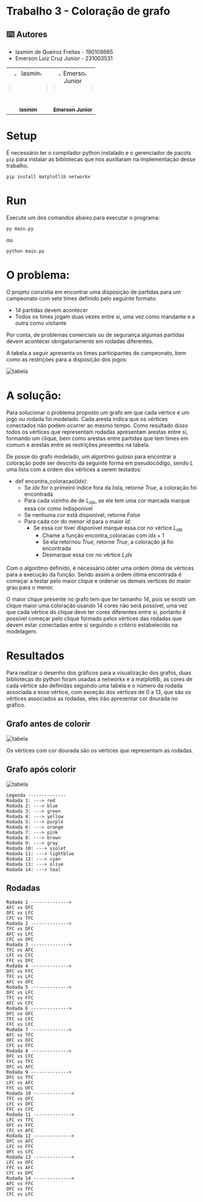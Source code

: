 # Trabalho 3 - Coloração de grafo

<h2>⌨️ Autores</h2>
<ul>
  <li>Iasmim de Queiroz Freitas - 190108665</li>
  <li>Emerson Luiz Cruz Junior - 231003531</li>
</ul>
<table>
  <tr>
    <td align="center"><a href="https://github.com/iasmimqf" target="_blank"><img style="border-radius: 50%;" src="https://github.com/iasmimqf.png" width="100px;" alt="Iasmim"/><br /><sub><b>Iasmim</b></sub></a><br /></td>
    <td align="center"><a href="https://github.com/EmersonJr" target="_blank"><img style="border-radius: 50%;" src="https://github.com/EmersonJr.png" width="100px;" alt="Emerson Junior"/><br /><sub><b>Emerson Junior</b></sub></a><br /></td>
</table>

# Setup

É necessário ter o compilador python instalado e o gerenciador de pacots `pip` para instalar as bibliotecas que nos auxiliaram na implementação desse trabalho.

```shell
pip install matplotlib networkx
```

# Run

Execute um dos comandos abaixo para executar o programa:


```shell
py main.py
```

ou


```shell
python main.py
```

# O problema:

O projeto consistia em encontrar uma disposição de partidas para um campeonato com sete times definido pelo seguinte formato:

- $14$ partidas devem acontecer
- Todos os times jogam duas vezes entre si, uma vez como mandante e a outra como visitante

Por conta, de problemas comerciais ou de segurança algumas partidas devem acontecer obrigatoriamente em rodadas diferentes.

A tabela a seguir apresenta os times participantes do campeonato, bem como as restrições para a disposição dos jogos:

<img alt="tabela" src="./tabela_campeonato.png" />

# A solução:

Para solucionar o problema proposto um grafo em que cada vértice é um jogo ou rodada foi modelado. Cada aresta indica que os vértices conectados não podem ocorrer ao mesmo tempo. Como resultado disso todos os vértices que representam rodadas apresentam arestas entre si, formando um clique, bem como arestas entre partidas que tem times em comum e arestas entre as restrições presentes na tabela.

De posse do grafo modelado, um algoritmo guloso para encontrar a coloração pode ser descrito da seguinte forma em pseudocódigo, sendo $L$ uma lista com a ordem dos vértices a serem testados:

- def encontra_coloracao($idx$):
  - Se $idx$ for o primeiro índice fora da lista, retorne $True$, a coloração foi encontrada 
  - Para cada vizinho de de $L_{idx}$, se ele tem uma cor marcada marque essa cor como indisponível
  - Se nenhuma cor está disponível, retorne $False$
  - Para cada cor do menor $id$ para o maior $id$:
    - Se essa cor tiver disponível marque essa cor no vértice $L_{idx}$
      - Chame a função encontra_coloracao com $idx+1$
      -  Se ela retornou $True$, retorne $True$, a coloração já foi encontrada
      -  Desmarque essa cor no vértice $L_idx$

Com o algoritmo definido, é necessário obter uma ordem ótima de vértices para a execução da função. Sendo assim a ordem ótima encontrada é começar a testar pelo maior clique e ordenar os demais vertíces do maior grau para o menor.

O maior clique presente no grafo tem que ter tamanho $14$, pois se existir um clique maior uma coloração usando $14$ cores não será possível, uma vez que cada vértice do clique deve ter cores diferentes entre si, portanto é possível começar pelo clique formado pelos vértices das rodadas que devem estar conectadas entre si seguindo o critério estabelecido na modelagem.

# Resultados

Para realizar o desenho dos gráficos para a visualização dos grafos, duas bibliotecas do python foram usadas a networkx e a matplotlib, as cores de cada vértice são definidas seguindo uma tabela e o número da rodada associada a esse vértice, com exceção dos vértices de $0$ a $13$, que são os vértices associados as rodadas, eles irão apresentar cor dourada no gráfico.

## Grafo antes de colorir

<img alt="tabela" src="./Grafo_pre_coloracao.png" />

Os vértices com cor dourada são os vértices que representam as rodadas.

## Grafo após colorir

<img alt="tabela" src="./grafo_pos_coloracao.png" />

```shell
Legenda --------------
Rodada 1: ---> red
Rodada 2: ---> blue
Rodada 3: ---> green
Rodada 4: ---> yellow
Rodada 5: ---> purple
Rodada 6: ---> orange
Rodada 7: ---> pink
Rodada 8: ---> brown
Rodada 9: ---> gray
Rodada 10: ---> violet
Rodada 11: ---> lightblue
Rodada 12: ---> cyan
Rodada 13: ---> olive
Rodada 14: ---> teal
```

## Rodadas

```shell
Rodada 1 -------------->
AFC vs DFC
OFC vs LFC
CFC vs TFC
Rodada 2 -------------->
TFC vs DFC
AFC vs LFC
CFC vs OFC
Rodada 3 -------------->
TFC vs AFC
LFC vs CFC
FFC vs DFC
Rodada 4 -------------->
DFC vs FFC
TFC vs LFC
AFC vs OFC
Rodada 5 -------------->
DFC vs LFC
TFC vs FFC
AFC vs CFC
Rodada 6 -------------->
DFC vs OFC
TFC vs CFC
FFC vs LFC
Rodada 7 -------------->
AFC vs TFC
OFC vs DFC
CFC vs FFC
Rodada 8 -------------->
DFC vs CFC
FFC vs TFC
OFC vs AFC
Rodada 9 -------------->
DFC vs TFC
LFC vs AFC
FFC vs OFC
Rodada 10 -------------->
TFC vs OFC
LFC vs DFC
FFC vs CFC
Rodada 11 -------------->
LFC vs TFC
OFC vs FFC
CFC vs AFC
Rodada 12 -------------->
DFC vs AFC
LFC vs FFC
OFC vs CFC
Rodada 13 -------------->
LFC vs OFC
FFC vs AFC
CFC vs DFC
Rodada 14 -------------->
AFC vs FFC
OFC vs TFC
CFC vs LFC
```
